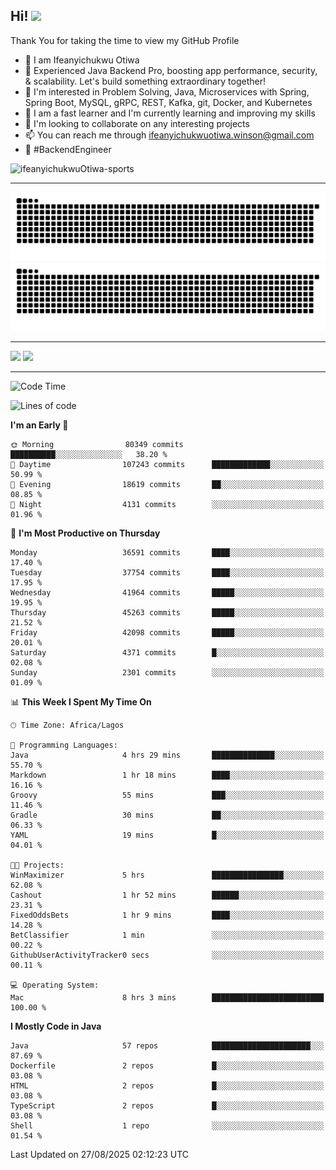 <!-- BLOG-POST-LIST:START --><!-- BLOG-POST-LIST:END -->

## Hi! <img src="https://media.giphy.com/media/hvRJCLFzcasrR4ia7z/giphy.gif" width="4%"> 

Thank You for taking the time to view my GitHub Profile

- 👋 I am Ifeanyichukwu Otiwa
- 🚀 Experienced Java Backend Pro, boosting app performance, security, & scalability. Let's build something extraordinary together!
- 👀 I'm interested in Problem Solving, Java, Microservices with Spring, Spring Boot, MySQL, gRPC, REST, Kafka, git, Docker, and Kubernetes
- 🌱 I am a fast learner and I'm currently learning and improving my skills
- 💞️ I'm looking to collaborate on any interesting projects
- 📫 You can reach me through ifeanyichukwuotiwa.winson@gmail.com
- 🚀 #BackendEngineer

<p align="left" marginTop="10px"> <img src="https://komarev.com/ghpvc/?username=ifeanyichukwuOtiwa-sports&label=Profile%20views&color=0e75b6&style=for-the-badge" alt="ifeanyichukwuOtiwa-sports" /> </p>

***

<!--🐍📈SNAKEGRAPH / 🌐WEBSITE: https://github.com/Platane/snk -->
![github contribution grid snake animation](https://raw.githubusercontent.com/ifeanyichukwuOtiwa-sports/ifeanyichukwuOtiwa-sports/output/github-contribution-grid-snake-dark.svg#gh-dark-mode-only)![github contribution grid snake animation](https://raw.githubusercontent.com/ifeanyichukwuOtiwa-sports/ifeanyichukwuOtiwa-sports/output/github-contribution-grid-snake.svg#gh-light-mode-only)

***

<p float="left">
  <img float="left" src="https://github-readme-stats.vercel.app/api?username=ifeanyichukwuOtiwa-sports&count_private=true&include_all_commits=true&theme=react&show_icons=true" />
  <img float="right" src="https://github-readme-stats.vercel.app/api/top-langs/?username=ifeanyichukwuOtiwa-sports&layout=compact&show_icons=true&theme=react" /> 
</p>

***



<!--START_SECTION:waka-->
![Code Time](http://img.shields.io/badge/Code%20Time-4%2C116%20hrs%2034%20mins-blue)

![Lines of code](https://img.shields.io/badge/From%20Hello%20World%20I%27ve%20Written-61.3%20million%20lines%20of%20code-blue)

**I'm an Early 🐤** 

```text
🌞 Morning                80349 commits       ██████████░░░░░░░░░░░░░░░   38.20 % 
🌆 Daytime                107243 commits      █████████████░░░░░░░░░░░░   50.99 % 
🌃 Evening                18619 commits       ██░░░░░░░░░░░░░░░░░░░░░░░   08.85 % 
🌙 Night                  4131 commits        ░░░░░░░░░░░░░░░░░░░░░░░░░   01.96 % 
```
📅 **I'm Most Productive on Thursday** 

```text
Monday                   36591 commits       ████░░░░░░░░░░░░░░░░░░░░░   17.40 % 
Tuesday                  37754 commits       ████░░░░░░░░░░░░░░░░░░░░░   17.95 % 
Wednesday                41964 commits       █████░░░░░░░░░░░░░░░░░░░░   19.95 % 
Thursday                 45263 commits       █████░░░░░░░░░░░░░░░░░░░░   21.52 % 
Friday                   42098 commits       █████░░░░░░░░░░░░░░░░░░░░   20.01 % 
Saturday                 4371 commits        █░░░░░░░░░░░░░░░░░░░░░░░░   02.08 % 
Sunday                   2301 commits        ░░░░░░░░░░░░░░░░░░░░░░░░░   01.09 % 
```


📊 **This Week I Spent My Time On** 

```text
🕑︎ Time Zone: Africa/Lagos

💬 Programming Languages: 
Java                     4 hrs 29 mins       ██████████████░░░░░░░░░░░   55.70 % 
Markdown                 1 hr 18 mins        ████░░░░░░░░░░░░░░░░░░░░░   16.16 % 
Groovy                   55 mins             ███░░░░░░░░░░░░░░░░░░░░░░   11.46 % 
Gradle                   30 mins             ██░░░░░░░░░░░░░░░░░░░░░░░   06.33 % 
YAML                     19 mins             █░░░░░░░░░░░░░░░░░░░░░░░░   04.01 % 

🐱‍💻 Projects: 
WinMaximizer             5 hrs               ████████████████░░░░░░░░░   62.08 % 
Cashout                  1 hr 52 mins        ██████░░░░░░░░░░░░░░░░░░░   23.31 % 
FixedOddsBets            1 hr 9 mins         ████░░░░░░░░░░░░░░░░░░░░░   14.28 % 
BetClassifier            1 min               ░░░░░░░░░░░░░░░░░░░░░░░░░   00.22 % 
GithubUserActivityTracker0 secs              ░░░░░░░░░░░░░░░░░░░░░░░░░   00.11 % 

💻 Operating System: 
Mac                      8 hrs 3 mins        █████████████████████████   100.00 % 
```

**I Mostly Code in Java** 

```text
Java                     57 repos            ██████████████████████░░░   87.69 % 
Dockerfile               2 repos             █░░░░░░░░░░░░░░░░░░░░░░░░   03.08 % 
HTML                     2 repos             █░░░░░░░░░░░░░░░░░░░░░░░░   03.08 % 
TypeScript               2 repos             █░░░░░░░░░░░░░░░░░░░░░░░░   03.08 % 
Shell                    1 repo              ░░░░░░░░░░░░░░░░░░░░░░░░░   01.54 % 
```




 Last Updated on 27/08/2025 02:12:23 UTC
<!--END_SECTION:waka-->

<!--
<p align="center">
![trophy](https://github-profile-trophy.vercel.app/?username=ifeanyichukwuOtiwa-sports&theme=onedark) (https://github.com/ryo-ma/github-profile-trophy)
</p>
-->

<!---
ifeanyi-otiwa/ifeanyi-otiwa is a ✨ special ✨ repository because its `README.md` (this file) appears on your GitHub profile.
You can click the Preview link to take a look at your changes.
--->
